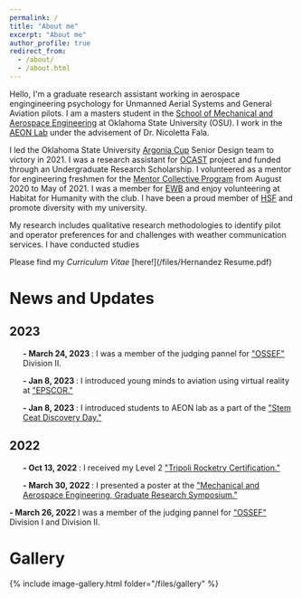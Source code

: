 ```yaml
---
permalink: /
title: "About me"
excerpt: "About me"
author_profile: true
redirect_from: 
  - /about/
  - /about.html
---
```


Hello, I'm a graduate research assistant working in aerospace engingineering psychology for Unmanned Aerial Systems  and General Aviation pilots. I am a masters student in the [School of Mechanical and Aerospace Engineering](https://ceat.okstate.edu/mae) at Oklahoma State University (OSU). I work in the [AEON Lab](https://aeon.nicolettafala.com/) under the advisement of Dr. Nicoletta Fala. 

I led the Oklahoma State University [Argonia Cup](http://www.argoniacup.com/) Senior Design team to victory in 2021. I was a research assistant for [OCAST](https://oklahoma.gov/ocast.html) project and funded through an Undergraduate Research Scholarship. I volunteered as a mentor for engineering freshmen for the [Mentor Collective Program](https://www.mentorcollective.org/) from August 2020 to May of 2021. I was a member for [EWB](https://www.ewb-usa.org/) and enjoy volunteering at Habitat for Humanity with the club. I have been a proud member of [HSF](https://www.hsf.net/) and promote diversity with my university. 

My research includes qualitative research methodologies to identify pilot and operator preferences for and challenges with weather communication services. I have conducted studies 

Please find my _Curriculum Vitae_ [here!](/files/Hernandez Resume.pdf)



News and Updates
====== 
## 2023
<ul> <b>- March 24, 2023 </b> : I was a member of the judging pannel for <a href="https://ossef.okstate.edu/)"> "OSSEF" </a> Division II. </ul> 
<ul> <b>- Jan 8, 2023 </b> : I introduced young minds to aviation using virtual reality at <a href="https://www.okepscor.org/calendar/2022-women-science-conference">"EPSCOR." </a></ul>
<ul> <b>- Jan 8, 2023 </b> : I introduced students to AEON lab as a part of the <a href="https://ceat.okstate.edu/stem/summer-camps/ceat-discovery-days.html/"> "Stem Ceat Discovery Day." </a></ul>

## 2022
<ul> <b>- Oct 13, 2022 </b> : I received my Level 2 <a href="https://www.tripoli.org/"> "Tripoli Rocketry Certification." </a></ul>
<ul> <b>- March 30, 2022 </b> : I presented a poster at the <a href="https://ceat.okstate.edu/mae/research/gsc/symposium/"> "Mechanical and Aerospace Engineering, Graduate Research Symposium." </a></ul
<ul> <b>- March 26, 2022 </b> I was a member of the judging pannel for <a href="https://ossef.okstate.edu/)"> "OSSEF" </a> Division I and Division II. </ul>


Gallery
======
{% include image-gallery.html folder="/files/gallery" %}
